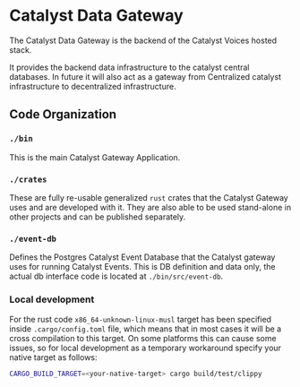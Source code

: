 # Catalyst Data Gateway

The Catalyst Data Gateway is the backend of the Catalyst Voices hosted stack.

It provides the backend data infrastructure to the catalyst central databases.
In future it will also act as a gateway from Centralized catalyst infrastructure to decentralized infrastructure.

## Code Organization

### `./bin`

This is the main Catalyst Gateway Application.

### `./crates`

These are fully re-usable generalized `rust` crates that the Catalyst Gateway uses and are developed with it.
They are also able to be used stand-alone in other projects and can be published separately.

### `./event-db`

Defines the Postgres Catalyst Event Database that the Catalyst gateway uses for running Catalyst Events.
This is DB definition and data only, the actual db interface code is located at `./bin/src/event-db`.

### Local development

For the rust code `x86_64-unknown-linux-musl` target has been specified inside `.cargo/config.toml` file,
which means that in most cases it will be a cross compilation to this target.
On some platforms this can cause some issues,
so for local development as a temporary workaround specify your native target as follows:

```sh
CARGO_BUILD_TARGET=<your-native-target> cargo build/test/clippy
```
